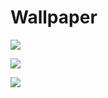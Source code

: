 # Wallpaper 

![](https://yangyang666.oss-cn-chengdu.aliyuncs.com/images/ComfyUI_01102_.png)

![](https://yangyang666.oss-cn-chengdu.aliyuncs.com/images/ComfyUI_01097_.png)

![](https://yangyang666.oss-cn-chengdu.aliyuncs.com/images/ComfyUI_01250_.png)
